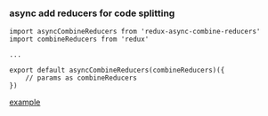 ### async add reducers for code splitting

```
import asyncCombineReducers from 'redux-async-combine-reducers'
import combineReducers from 'redux'

...

export default asyncCombineReducers(combineReducers)({
	// params as combineReducers
})

```

[example](https://github.com/iamcco/redux-async-combine-reducers)

